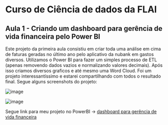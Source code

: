 # Curso de Ciência de dados da FLAI


## Aula 1 - Criando um dashboard para gerência de vida financeira pelo Power BI 

Este projeto da primeira aula consistiu em criar toda uma análise em cima de faturas geradas no último ano pelo aplicativo da nubank em gastos diversos. Utilizamos o Power BI para fazer um simples processo de ETL (apenas removendo dados vazios e normalizando valores decimais). Após isso criamos diversos graficos e até mesmo uma Word Cloud. Foi um projeto interessantíssimo e estarei compartilhando com todos o resultado final. Segue alguns screenshots do projeto:

![image](https://user-images.githubusercontent.com/25200855/123723839-a238f080-d861-11eb-8639-cc5ddb3cac43.png)


![image](https://user-images.githubusercontent.com/25200855/123723873-b1b83980-d861-11eb-83cb-7f882eeec535.png)



Segue link para meu projeto no PowerBI -> 
[dashboard para gerência de vida financeira](https://app.powerbi.com/reportEmbed?reportId=4f156d6a-b48b-4e17-b289-b0f713689815&autoAuth=true&ctid=7ac12efa-2494-4ee4-88b7-26bfeaa77a48&config=eyJjbHVzdGVyVXJsIjoiaHR0cHM6Ly93YWJpLXNvdXRoLWNlbnRyYWwtdXMtcmVkaXJlY3QuYW5hbHlzaXMud2luZG93cy5uZXQvIn0%3D)

